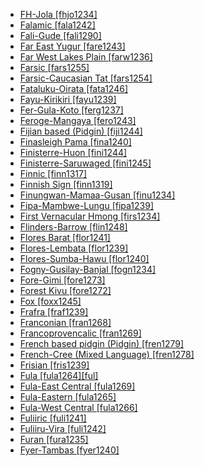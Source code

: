 - [FH-Jola [fhjo1234]](tree/atla1278/nort3146/cent2230/bakk1238/nucl1345/fhjo1234/fhjola.fhjo1234.ini)
- [Falamic [fala1242]](tree/sino1245/kuki1245/kuki1246/cent2005/laic1236/fala1242/falamic.fala1242.ini)
- [Fali-Gude [fali1290]](tree/afro1255/chad1250/bium1280/sout3145/bium1271/bata1316/fali1290/faligude.fali1290.ini)
- [Far East Yugur [fare1243]](tree/turk1311/comm1245/oghu1246/uygh1240/fare1243/fareastyugur.fare1243.ini)
- [Far West Lakes Plain [farw1236]](tree/lake1255/farw1236/farwestlakesplain.farw1236.ini)
- [Farsic [fars1255]](tree/indo1319/indo1320/iran1269/west2794/sout3157/fars1254/fars1255/farsic.fars1255.ini)
- [Farsic-Caucasian Tat [fars1254]](tree/indo1319/indo1320/iran1269/west2794/sout3157/fars1254/farsiccaucasiantat.fars1254.ini)
- [Fataluku-Oirata [fata1246]](tree/timo1261/east2519/east2520/fata1246/fatalukuoirata.fata1246.ini)
- [Fayu-Kirikiri [fayu1239]](tree/lake1255/tari1255/west2582/fayu1239/fayukirikiri.fayu1239.ini)
- [Fer-Gula-Koto [ferg1237]](tree/cent2225/sara1341/sbbo1237/nucl1719/ferg1237/fergulakoto.ferg1237.ini)
- [Feroge-Mangaya [fero1243]](tree/atla1278/volt1241/nort3149/adam1258/uban1244/sere1265/sere1262/fero1243/ferogemangaya.fero1243.ini)
- [Fijian based (Pidgin) [fiji1244]](tree/pidg1258/fiji1244/fijianbasedpidgin.fiji1244.ini)
- [Finasleigh Pama [fina1240]](tree/pama1250/pama1251/fina1240/finasleighpama.fina1240.ini)
- [Finisterre-Huon [fini1244]](tree/nucl1709/fini1244/finisterrehuon.fini1244.ini)
- [Finisterre-Saruwaged [fini1245]](tree/nucl1709/fini1244/fini1245/finisterresaruwaged.fini1245.ini)
- [Finnic [finn1317]](tree/ural1272/finn1317/finnic.finn1317.ini)
- [Finnish Sign [finn1319]](tree/sign1238/sign1237/swed1257/finn1319/finnishsign.finn1319.ini)
- [Finungwan-Mamaa-Gusan [finu1234]](tree/nucl1709/fini1244/fini1245/erap1240/finu1234/finungwanmamaagusan.finu1234.ini)
- [Fipa-Mambwe-Lungu [fipa1239]](tree/atla1278/volt1241/benu1247/bant1294/sout3152/narr1281/east2731/corr1234/mwik1239/mwik1240/fipa1239/fipamambwelungu.fipa1239.ini)
- [First Vernacular Hmong [firs1234]](tree/hmon1336/hmon1337/nucl1714/nucl1720/west2803/grea1295/chua1248/firs1234/firstvernacularhmong.firs1234.ini)
- [Flinders-Barrow [flin1248]](tree/pama1250/pama1251/comp1236/wika1239/flin1248/flindersbarrow.flin1248.ini)
- [Flores Barat [flor1241]](tree/aust1307/nucl1752/mala1545/cent2237/cent2245/flor1240/flor1241/floresbarat.flor1241.ini)
- [Flores-Lembata [flor1239]](tree/aust1307/nucl1752/mala1545/cent2237/cent2245/flor1239/floreslembata.flor1239.ini)
- [Flores-Sumba-Hawu [flor1240]](tree/aust1307/nucl1752/mala1545/cent2237/cent2245/flor1240/floressumbahawu.flor1240.ini)
- [Fogny-Gusilay-Banjal [fogn1234]](tree/atla1278/nort3146/cent2230/bakk1238/nucl1345/fogn1234/fognygusilaybanjal.fogn1234.ini)
- [Fore-Gimi [fore1273]](tree/nucl1709/kain1273/goro1272/nucl1760/fore1273/foregimi.fore1273.ini)
- [Forest Kivu [fore1272]](tree/atla1278/volt1241/benu1247/bant1294/sout3152/narr1281/east2731/nort3203/grea1289/west2842/kivu1239/fore1272/forestkivu.fore1272.ini)
- [Fox [foxx1245]](tree/algi1248/algo1256/east2765/foxx1245/fox.foxx1245.ini)
- [Frafra [fraf1239]](tree/atla1278/volt1241/nort3149/gura1261/cent2243/nort2777/bwam1248/otiv1239/nucl1743/gurm1247/west2461/nucl1748/nort3234/moss1237/fraf1239/frafra.fraf1239.ini)
- [Franconian [fran1268]](tree/indo1319/germ1287/nort3152/west2793/fran1268/franconian.fran1268.ini)
- [Francoprovencalic [fran1269]](tree/indo1319/ital1284/lati1262/lati1263/impe1234/roma1334/ital1285/west2813/shif1234/nort3208/gall1280/oila1234/fran1269/francoprovencalic.fran1269.ini)
- [French based pidgin (Pidgin) [fren1279]](tree/pidg1258/fren1279/frenchbasedpidginpidgin.fren1279.ini)
- [French-Cree (Mixed Language) [fren1278]](tree/mixe1287/fren1278/frenchcreemixedlanguage.fren1278.ini)
- [Frisian [fris1239]](tree/indo1319/germ1287/nort3152/west2793/nort3175/angl1264/fris1239/frisian.fris1239.ini)
- [Fula [fula1264][ful]](tree/atla1278/nort3146/nort3148/peul1234/fula1264/fula.fula1264.ini)
- [Fula-East Central [fula1269]](tree/atla1278/nort3146/nort3148/peul1234/fula1264/fula1269/fulaeastcentral.fula1269.ini)
- [Fula-Eastern [fula1265]](tree/atla1278/nort3146/nort3148/peul1234/fula1264/fula1265/fulaeastern.fula1265.ini)
- [Fula-West Central [fula1266]](tree/atla1278/nort3146/nort3148/peul1234/fula1264/fula1266/fulawestcentral.fula1266.ini)
- [Fuliiric [fuli1241]](tree/atla1278/volt1241/benu1247/bant1294/sout3152/narr1281/east2731/nort3203/grea1289/west2842/kivu1239/fore1272/fuli1241/fuliiric.fuli1241.ini)
- [Fuliiru-Vira [fuli1242]](tree/atla1278/volt1241/benu1247/bant1294/sout3152/narr1281/east2731/nort3203/grea1289/west2842/kivu1239/fore1272/fuli1241/fuli1242/fuliiruvira.fuli1242.ini)
- [Furan [fura1235]](tree/fura1235/furan.fura1235.ini)
- [Fyer-Tambas [fyer1240]](tree/afro1255/chad1250/west2785/west2714/west2716/fyer1240/fyertambas.fyer1240.ini)
